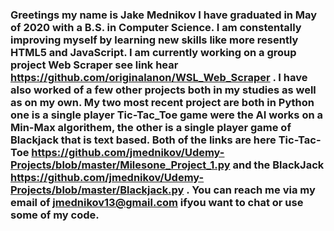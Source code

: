 
### Greetings my name is Jake Mednikov I have graduated in May of 2020 with a B.S. in Computer Science. I am constentally improving myself by learning new skills like more resently HTML5 and JavaScript. I am currently working on a group project Web Scraper see link hear https://github.com/originalanon/WSL_Web_Scraper . I have also worked of a few other projects both in my studies as well as on my own. My two most recent project are both in Python one is a single player Tic-Tac_Toe game were the AI works on a Min-Max algorithem, the other is a single player game of Blackjack that is text based. Both of the links are here Tic-Tac-Toe https://github.com/jmednikov/Udemy-Projects/blob/master/Milesone_Project_1.py   and the BlackJack https://github.com/jmednikov/Udemy-Projects/blob/master/Blackjack.py . You can reach me via my email of jmednikov13@gmail.com ifyou want to chat or use some of my code.
<!--
**jmednikov/jmednikov** is a ✨ _special_ ✨ repository because its `README.md` (this file) appears on your GitHub profile.



-->
